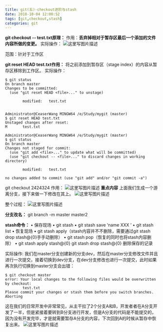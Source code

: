 ```yaml
---
title: git(五)-checkout进阶与stash
date: 2018-10-04 12:00:52
tags: [git,checkout,stash]
categories: git
---
```


**git checkout -- test.txt原理：**
作用：**丢弃掉相对于暂存区最后一个添加的文件内容所做的变更。**
实际操作：
![这里写图片描述](20170730130722488.png)

范围：针对于工作区

**git reset HEAD test.txt作用：**
将之前添加到暂存区（stage index）的内容从暂存区移除到工作区。
实际操作：
```
$ git status
On branch master
Changes to be committed:
  (use "git reset HEAD <file>..." to unstage)

        modified:   test.txt


Administrator@CeaserWang MINGW64 /e/Study/mygit (master)
$ git reset HEAD test.txt
Unstaged changes after reset:
M       test.txt

Administrator@CeaserWang MINGW64 /e/Study/mygit (master)
$ git status
On branch master
Changes not staged for commit:
  (use "git add <file>..." to update what will be committed)
  (use "git checkout -- <file>..." to discard changes in working directory)

        modified:   test.txt

no changes added to commit (use "git add" and/or "git commit -a")

```

git checkout 2424324 作用：
![这里写图片描述](20170730134220453.png)
**重点内容**
上面我们生成一个游离分支，接下来做一下修改在其上。
![这里写图片描述](20170730142812736.png)

整个过程：
![这里写图片描述](20170730142855766.png)  

**分支改名：**
git branch -m master master2

**stash命令：**
• 保存现场
• git stash
• git stash save ‘name XXX ’
• git stash list
• 恢复现场
• git stash apply（stash内容并不不删除，需要通过git stash drop
stash@{0}⼿手动删除）
• git stash pop（恢复的同时也将stash内容删除）
• git stash apply stash@{0}
git stash drop stash@{0} 删除保存的记录



实际操作:
我们在master分支创建新的分支dev，然后在master分支修改文件并且进行一次提交，接着切换到dev分支，在dev分支修改也进行一次提交，此时如果再次执行切换到master分支会出错：

```
$ git checkout master
error: Your local changes to the following files would be overwritten by checkout:
        test.txt
Please commit your changes or stash them before you switch branches.
Aborting

```
这在我们的日常开发中非常常见，从主干拉了2个分支A和B，开发者者在A分支开发了一半，但是紧接着要转到B分支进行开发，但是A分支的代码是不能提交的，因为没有开发完毕，才是就需要暂存A分支的内容，下次回到A的时候从暂存中恢复出来。
![这里写图片描述](20170730150702916.png)
